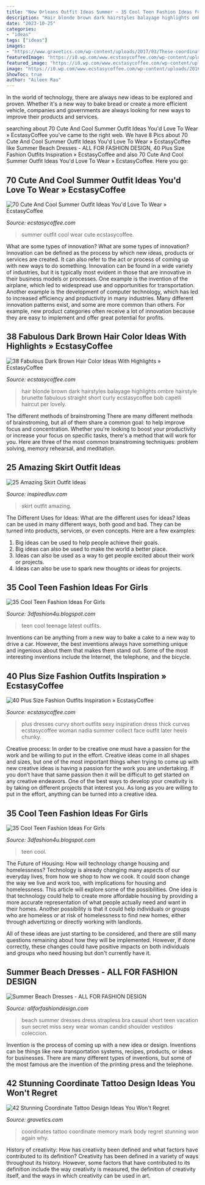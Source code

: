 ```yaml
---
title: "New Orleans Outfit Ideas Summer ~ 35 Cool Teen Fashion Ideas For Girls"
description: "Hair blonde brown dark hairstyles balayage highlights ombre hairstyle brunette fabulous straight short curly ecstasycoffee bob capelli haircut per lovely"
date: "2023-10-25"
categories:
- "ideas"
tags: ["ideas"]
images:
- "https://www.gravetics.com/wp-content/uploads/2017/03/These-coordinates-are-large-and-they-go-the-extent-of-the-arm..jpg"
featuredImage: "https://i0.wp.com/www.ecstasycoffee.com/wp-content/uploads/2016/10/Curvy-Women-Fashion-Outfits-45.jpg"
featured_image: "https://i0.wp.com/www.ecstasycoffee.com/wp-content/uploads/2016/10/Curvy-Women-Fashion-Outfits-45.jpg"
image: "https://i0.wp.com/www.ecstasycoffee.com/wp-content/uploads/2016/10/Curvy-Women-Fashion-Outfits-45.jpg"
ShowToc: true
author: "Aileen Rau"
---
```



In the world of technology, there are always new ideas to be explored and proven. Whether it's a new way to bake bread or create a more efficient vehicle, companies and governments are always looking for new ways to improve their products and services.

	

		
searching about 70 Cute And Cool Summer Outfit Ideas You&#039;d Love To Wear » EcstasyCoffee you've came to the right web. We have 8 Pics about 70 Cute And Cool Summer Outfit Ideas You&#039;d Love To Wear » EcstasyCoffee like Summer Beach Dresses - ALL FOR FASHION DESIGN, 40 Plus Size Fashion Outfits Inspiration » EcstasyCoffee and also 70 Cute And Cool Summer Outfit Ideas You&#039;d Love To Wear » EcstasyCoffee. Here you go:
		
    
## 70 Cute And Cool Summer Outfit Ideas You&#039;d Love To Wear » EcstasyCoffee

<img loading=lazy src="https://i0.wp.com/www.ecstasycoffee.com/wp-content/uploads/2016/08/Best-Summer-Outfit-Ideas-@-EcstasyCoffee-7.jpg?resize=366%2C895" onerror="this.onerror=null;this.src='https://tse4.mm.bing.net/th?id=OIP.8YeFX0LM4CbXvzzZgSEMhAHaSH&amp;pid=15.1';" alt="70 Cute And Cool Summer Outfit Ideas You&#039;d Love To Wear » EcstasyCoffee">

_Source: ecstasycoffee.com_

>summer outfit cool wear cute ecstasycoffee. 

	

What are some types of innovation?
What are some types of innovation? Innovation can be defined as the process by which new ideas, products or services are created. It can also refer to the act or process of coming up with new ways to do something. 
Innovation can be found in a wide variety of industries, but it is typically most evident in those that are innovative in their business models or processes. One example is the invention of the airplane, which led to widespread use and opportunities for transportation. Another example is the development of computer technology, which has led to increased efficiency and productivity in many industries. 
Many different innovation patterns exist, and some are more common than others. For example, new product categories often receive a lot of innovation because they are easy to implement and offer great potential for profits.

    
## 38 Fabulous Dark Brown Hair Color Ideas With Highlights » EcstasyCoffee

<img loading=lazy src="https://i0.wp.com/www.ecstasycoffee.com/wp-content/uploads/2017/01/Dark-Brown-Blonde-Long-Hairstyle.jpg?resize=500%2C666" onerror="this.onerror=null;this.src='https://tse3.mm.bing.net/th?id=OIP.BZyzGRvECvKUmIOGJChfHgHaJ3&amp;pid=15.1';" alt="38 Fabulous Dark Brown Hair Color Ideas With Highlights » EcstasyCoffee">

_Source: ecstasycoffee.com_

>hair blonde brown dark hairstyles balayage highlights ombre hairstyle brunette fabulous straight short curly ecstasycoffee bob capelli haircut per lovely. 

	

The different methods of brainstroming
There are many different methods of brainstroming, but all of them share a common goal: to help improve focus and concentration. Whether you're looking to boost your productivity or increase your focus on specific tasks, there's a method that will work for you. Here are three of the most common brainstroming techniques: problem solving, memory rehearsal, and meditation.

    
## 25 Amazing Skirt Outfit Ideas

<img loading=lazy src="http://www.inspiredluv.com/wp-content/uploads/2017/01/Amazing-Skirt-Outfit-Ideas-5.jpg" onerror="this.onerror=null;this.src='https://tse4.mm.bing.net/th?id=OIP.-zByXH1zPD9Bey2kcyL0kAHaLG&amp;pid=15.1';" alt="25 Amazing Skirt Outfit Ideas">

_Source: inspiredluv.com_

>skirt outfit amazing. 

	

The Different Uses for Ideas: What are the different uses for ideas?
Ideas can be used in many different ways, both good and bad. They can be turned into products, services, or even concepts. Here are a few examples:
1. Big ideas can be used to help people achieve their goals. 
2. Big ideas can also be used to make the world a better place. 
3. Ideas can also be used as a way to get people excited about their work or projects. 
4. Ideas can also be use to spark new thoughts or ideas for projects.

    
## 35 Cool Teen Fashion Ideas For Girls

<img loading=lazy src="http://2.bp.blogspot.com/-bQ-jhbT1R0M/VQ1SWoClGZI/AAAAAAAAHkM/a60xLTzMeNg/s1600/Cool-teen-fashion-Ideas-For-Girls-24.jpg" onerror="this.onerror=null;this.src='https://tse2.mm.bing.net/th?id=OIP.fQvBPMVfUEE5yKF-HWn7TQHaLH&amp;pid=15.1';" alt="35 Cool Teen Fashion Ideas For Girls">

_Source: 3dfashion4u.blogspot.com_

>teen cool teenage latest outfits. 

	

Inventions can be anything from a new way to bake a cake to a new way to drive a car. However, the best inventions always have something unique and ingenious about them that makes them stand out. Some of the most interesting inventions include the Internet, the telephone, and the bicycle.

    
## 40 Plus Size Fashion Outfits Inspiration » EcstasyCoffee

<img loading=lazy src="https://i0.wp.com/www.ecstasycoffee.com/wp-content/uploads/2016/10/Curvy-Women-Fashion-Outfits-45.jpg" onerror="this.onerror=null;this.src='https://tse4.mm.bing.net/th?id=OIP.LoEDuT4qRFmgixWuMXntQAHaLH&amp;pid=15.1';" alt="40 Plus Size Fashion Outfits Inspiration » EcstasyCoffee">

_Source: ecstasycoffee.com_

>plus dresses curvy short outfits sexy inspiration dress thick curves ecstasycoffee woman nadia summer collect face outfit later heels chunky. 

	

Creative process: In order to be creative one must have a passion for the work and be willing to put in the effort.
Creative ideas come in all shapes and sizes, but one of the most important things when trying to come up with new creative ideas is having a passion for the work you are undertaking. If you don’t have that same passion then it will be difficult to get started on any creative endeavors. One of the best ways to develop your creativity is by taking on different projects that interest you. As long as you are willing to put in the effort, anything can be turned into a creative idea.

    
## 35 Cool Teen Fashion Ideas For Girls

<img loading=lazy src="http://4.bp.blogspot.com/-CDg1FnDEYKI/VQ1R8ByZzgI/AAAAAAAAHjM/VAT2K7OHE0I/s1600/Cool-teen-fashion-Ideas-For-Girls-16.jpg" onerror="this.onerror=null;this.src='https://tse1.mm.bing.net/th?id=OIP.26JAID7dFw9lvleNHW4P-QHaJ5&amp;pid=15.1';" alt="35 Cool Teen Fashion Ideas For Girls">

_Source: 3dfashion4u.blogspot.com_

>teen cool. 

	

The Future of Housing: How will technology change housing and homelessness?
Technology is already changing many aspects of our everyday lives, from how we shop to how we cook. It could soon change the way we live and work too, with implications for housing and homelessness. This article will explore some of the possibilities. 
One idea is that technology could help to create more affordable housing by providing a more accurate representation of what people actually need and want in their homes. Another possibility is that it could help individuals or groups who are homeless or at risk of homelessness to find new homes, either through advertizing or directly working with landlords. 

All of these ideas are just starting to be considered, and there are still many questions remaining about how they will be implemented. However, if done correctly, these changes could have positive impacts on both individuals and groups who need housing but don't currently have it.

    
## Summer Beach Dresses - ALL FOR FASHION DESIGN

<img loading=lazy src="https://allforfashiondesign.com/wp-content/uploads/2013/05/v-12.jpg" onerror="this.onerror=null;this.src='https://tse4.mm.bing.net/th?id=OIP.vT__zHHC2xpTOYj6ezTcwAHaJ_&amp;pid=15.1';" alt="Summer Beach Dresses - ALL FOR FASHION DESIGN">

_Source: allforfashiondesign.com_

>beach summer dresses dress strapless bra casual short teen vacation sun secret miss sexy wear woman candid shoulder vestidos coleccion. 

	

Invention is the process of coming up with a new idea or design. Inventions can be things like new transportation systems, recipes, products, or ideas for businesses. There are many different types of inventions, but some of the most famous are the invention of the printing press and the telephone.

    
## 42 Stunning Coordinate Tattoo Design Ideas You Won&#039;t Regret

<img loading=lazy src="https://www.gravetics.com/wp-content/uploads/2017/03/These-coordinates-are-large-and-they-go-the-extent-of-the-arm..jpg" onerror="this.onerror=null;this.src='https://tse4.mm.bing.net/th?id=OIP.Yc0vozSyfqxtbQUNGuCqugHaJ4&amp;pid=15.1';" alt="42 Stunning Coordinate Tattoo Design Ideas You Won&#039;t Regret">

_Source: gravetics.com_

>coordinates tattoo coordinate memory mark body regret stunning won again why. 

	

History of creativity: How has creativity been defined and what factors have contributed to its definition?
Creativity has been defined in a variety of ways throughout its history. However, some factors that have contributed to its definition include the way creativity is measured, the definition of creativity itself, and the ways in which creativity can be used in art.

